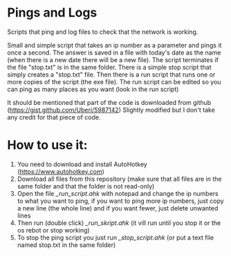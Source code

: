 # Pings and Logs

Scripts that ping and log files to check that the network is working.

Small and simple script that takes an ip number as a parameter and pings it once a second.
The answer is saved in a file with today's date as the name (when there is a new date there will be a new file).
The script terminates if the file "stop.txt" is in the same folder.
There is a simple stop script that simply creates a "stop.txt" file.
Then there is a run script that runs one or more copies of the script (the exe file).
The run script can be edited so you can ping as many places as you want (look in the run script)

It should be mentioned that part of the code is downloaded from github (https://gist.github.com/Uberi/5987142)
Slightly modified but I don't take any credit for that piece of code.

# How to use it:

1) You need to download and install AutoHotkey (https://www.autohotkey.com)
2) Download all files from this repository (make sure that all files are in the same folder and that the folder is not read-only)
3) Open the file *\_run_script.ahk* with notepad and change the ip numbers to what you want to ping, if you want to ping more ip numbers, just copy a new line (the whole line) and if you want fewer, just delete unwanted lines
4) Then run (double click) *\_run_skript.ahk* (it vill run until you stop it or the os rebot or stop working)
5) To stop the ping script you just run *\_stop_script.ahk* (or put a text file named stop.txt in the same folder)
